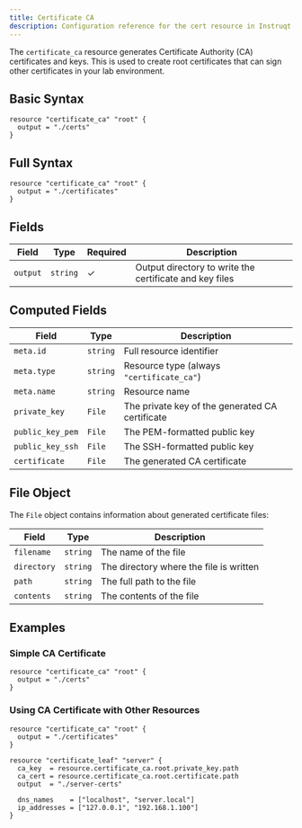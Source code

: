 ```yaml
---
title: Certificate CA
description: Configuration reference for the cert resource in Instruqt labs
---
```



The `certificate_ca` resource generates Certificate Authority (CA) certificates and keys. This is used to create root certificates that can sign other certificates in your lab environment.

## Basic Syntax

```hcl
resource "certificate_ca" "root" {
  output = "./certs"
}
```

## Full Syntax

```hcl
resource "certificate_ca" "root" {
  output = "./certificates"
}
```

## Fields

| Field | Type | Required | Description |
|-------|------|----------|-------------|
| `output` | `string` | ✓ | Output directory to write the certificate and key files |

## Computed Fields

| Field | Type | Description |
|-------|------|-------------|
| `meta.id` | `string` | Full resource identifier |
| `meta.type` | `string` | Resource type (always `"certificate_ca"`) |
| `meta.name` | `string` | Resource name |
| `private_key` | `File` | The private key of the generated CA certificate |
| `public_key_pem` | `File` | The PEM-formatted public key |
| `public_key_ssh` | `File` | The SSH-formatted public key |
| `certificate` | `File` | The generated CA certificate |

## File Object

The `File` object contains information about generated certificate files:

| Field | Type | Description |
|-------|------|-------------|
| `filename` | `string` | The name of the file |
| `directory` | `string` | The directory where the file is written |
| `path` | `string` | The full path to the file |
| `contents` | `string` | The contents of the file |

## Examples

### Simple CA Certificate

```hcl
resource "certificate_ca" "root" {
  output = "./certs"
}
```

### Using CA Certificate with Other Resources

```hcl
resource "certificate_ca" "root" {
  output = "./certificates"
}

resource "certificate_leaf" "server" {
  ca_key  = resource.certificate_ca.root.private_key.path
  ca_cert = resource.certificate_ca.root.certificate.path
  output  = "./server-certs"
  
  dns_names    = ["localhost", "server.local"]
  ip_addresses = ["127.0.0.1", "192.168.1.100"]
}
